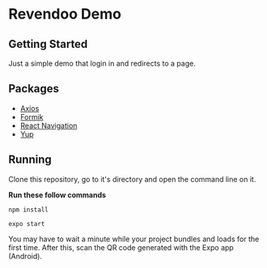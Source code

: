 # Revendoo Demo

## Getting Started

Just a simple demo that login in and redirects to a page.

## Packages

* [Axios](https://github.com/axios/axios)
* [Formik](https://github.com/jaredpalmer/formik)
* [React Navigation](https://github.com/react-navigation/react-navigation)
* [Yup](https://github.com/jquense/yup)

## Running

Clone this repository, go to it's directory and open the command line on it.

<b>Run these follow commands</b>

```
npm install
```
```
expo start
```
 You may have to wait a minute while your project bundles and loads for the first time. After this, scan the QR code generated with the Expo app (Android).

